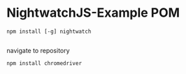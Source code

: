 # NightwatchJS-Example POM

```
npm install [-g] nightwatch


```
navigate to repository 
```
npm install chromedriver

```
